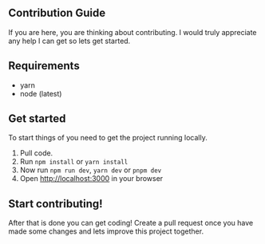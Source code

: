 ## Contribution Guide
If you are here, you are thinking about contributing. I would truly appreciate any help I can get so lets get started.

## Requirements
- yarn
- node (latest)

## Get started
To start things of you need to get the project running locally.
1. Pull code.
2. Run `npm install` or `yarn install`
4. Now run `npm run dev`, `yarn dev` or `pnpm dev`
5. Open [http://localhost:3000](http://localhost:3000) in your browser

## Start contributing!
After that is done you can get coding! Create a pull request once you have made some changes and lets improve this project together.
